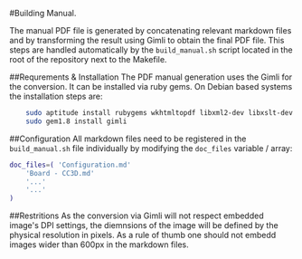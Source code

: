 #Building Manual.

The manual PDF file is generated by concatenating relevant markdown files and by transforming the result using Gimli to obtain the final PDF file. This steps are handled automatically by the ```build_manual.sh``` script located in the root of the repository next to the Makefile.

##Requrements & Installation
The PDF manual generation uses the Gimli for the conversion. It can be installed via ruby gems. On Debian based systems the installation steps are:
```bash
    sudo aptitude install rubygems wkhtmltopdf libxml2-dev libxslt-dev
    sudo gem1.8 install gimli
```



##Configuration
All markdown files need to be registered in the ```build_manual.sh``` file individually by modifying the ```doc_files``` variable / array:
```bash
doc_files=( 'Configuration.md'
	'Board - CC3D.md'
	'...'
	'...'
)
```
##Restritions
As the conversion via Gimli will not respect embedded image's DPI settings, the diemnsions of the image will be defined by the physical resolution in pixels. As a rule of thumb one should not embedd images wider than 600px in the markdown files.